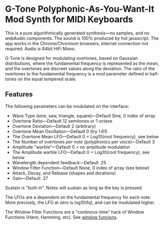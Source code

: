 # G-Tone Polyphonic-As-You-Want-It Mod Synth for MIDI Keyboards

This is a pure algorithmically generated synthesis—no samples, and no webAudio components. The sound is 100% produced by hot javascript. The app works in the Chrome/Chromium browsers, internet connection not required.  Audio is 64bit HiFi Mono.

G-Tone is designed for modulating overtones, based on Gaussian distributions, where the fundamental frequency is represented as the *mean*, and the overtones are discreet values along the deviation. The ratio of the overtones to the fundamental frequency is a mod parameter defined in half-tones on the equal tempered scale. 

## Features

The following parameters can be modulated on the interface:
* Wave Type (sine, saw, triangle, square)—Default Sine, 0 index of array
* Overtone Ratio—Default 12 semitones or 1 octave
* Overtone Deviation—Default 2 (arbitrary)
* Overtone Mean Oscillation—Default 0 (try 1.61)
* The Overtone Mean LFO—Default 0 = Log10(root frequency), see below
* The Number of overtones per note (polyphonics per voice)—Default 3
* Amplitude "warble"—Default 0 = no amplitude modulation
* The Amplitude warble LFO—Default 0 = Log10(root frequency), see below
* Wavelength dependent feedback—Default .25
* Window Filter Function—Default None, 0 index of array (see below)
* Attack, Decay, and Release (shapes and durations)
* Gain—Default .27

Sustain is "built-in".  Notes will sustain as long as the key is pressed.

The LFOs are a dependent on the fundamental frequency for each note.  More precisely, the LFO at zero is log10(fq), and can be modulated higher.

The Window Filter Functions are a "continous-time" hack of Window Functions (Hann, Hamming, etc).  See [window funcions](https://en.wikipedia.org/wiki/Window_function).


